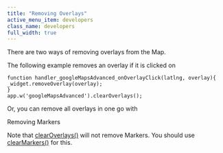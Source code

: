 ```yaml
---
title: "Removing Overlays"
active_menu_item: developers
class_name: developers
full_width: true
---
```



There are two ways of removing overlays from the Map.

The following example removes an overlay if it is clicked on

    function handler_googleMapsAdvanced_onOverlayClick(latlng, overlay){
    _widget.removeOverlay(overlay);
    }
    app.w('googleMapsAdvanced').clearOverlays();
   

Or, you can remove all overlays in one go with

Removing Markers

Note that [clearOverlays()](../../../../scripting-apis/client-api/widget-object-functions/advanced-maps/clearoverlays) will not remove Markers. You should use [clearMarkers()](../../../../scripting-apis/client-api/widget-object-functions/advanced-maps/clearmarkers) for this.

